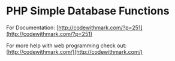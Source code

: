 # PHP Simple Database Functions

For Documentation: [http://codewithmark.com/?p=251](http://codewithmark.com/?p=251)

For more help with web programming check out: [http://codewithmark.com/](http://codewithmark.com/)
